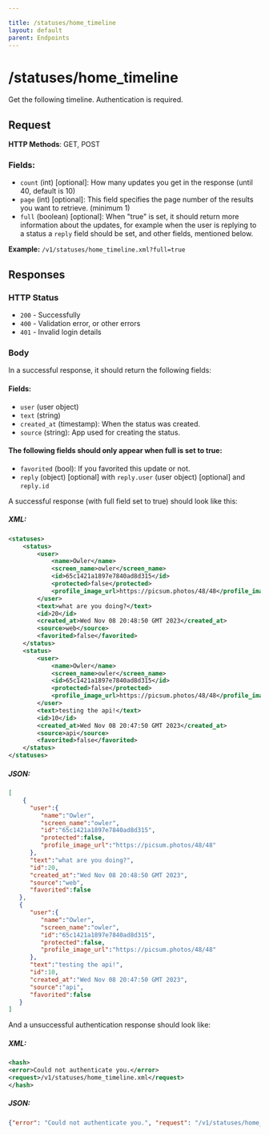 ```yaml
---

title: /statuses/home_timeline
layout: default
parent: Endpoints
---
```

# /statuses/home_timeline

Get the following timeline. Authentication is required.
## Request
**HTTP Methods**: GET, POST
### Fields:
* ```count``` (int) [optional]: How many updates you get in the response (until 40, default is 10)
* ```page``` (int) [optional]: This field specifies the page number of the results you want to retrieve. (minimum 1)
* ```full``` (boolean) [optional]: When "true" is set, it should return more information about the updates, for example when the user is replying to a status a ```reply``` field should be set, and other fields, mentioned below.

**Example:** ```/v1/statuses/home_timeline.xml?full=true```

## Responses

### HTTP Status
- ```200``` - Successfully 
- ```400``` - Validation error, or other errors
- ```401``` - Invalid login details

### Body

In a successful response, it should return the following fields:

#### Fields:
* ```user``` (user object)
* ```text``` (string)
* ```created_at``` (timestamp): When the status was created.
* ```source``` (string): App used for creating the status.
#### The following fields should only appear when full is set to true:
* ```favorited``` (bool): If you favorited this update or not.
* ```reply``` (object) [optional] with ```reply.user``` (user object) [optional] and ```reply.id```

A successful response (with full field set to true) should look like this:

##### XML:
```xml
<statuses>
    <status>
        <user>
            <name>Owler</name>
            <screen_name>owler</screen_name>
            <id>65c1421a1897e7840ad8d315</id>
            <protected>false</protected>
            <profile_image_url>https://picsum.photos/48/48</profile_image_url>
        </user>
        <text>what are you doing?</text>
        <id>20</id>
        <created_at>Wed Nov 08 20:48:50 GMT 2023</created_at>
        <source>web</source>
        <favorited>false</favorited>
    </status>
    <status>
        <user>
            <name>Owler</name>
            <screen_name>owler</screen_name>
            <id>65c1421a1897e7840ad8d315</id>
            <protected>false</protected>
            <profile_image_url>https://picsum.photos/48/48</profile_image_url>
        </user>
        <text>testing the api!</text>
        <id>10</id>
        <created_at>Wed Nov 08 20:47:50 GMT 2023</created_at>
        <source>api</source>
        <favorited>false</favorited>
    </status>
</statuses>
```

##### JSON:
```json
[
    {
      "user":{
         "name":"Owler",
         "screen_name":"owler",
         "id":"65c1421a1897e7840ad8d315",
         "protected":false,
         "profile_image_url":"https://picsum.photos/48/48"
      },
      "text":"what are you doing?",
      "id":20,
      "created_at":"Wed Nov 08 20:48:50 GMT 2023",
      "source":"web",
      "favorited":false
   },
   {
      "user":{
         "name":"Owler",
         "screen_name":"owler",
         "id":"65c1421a1897e7840ad8d315",
         "protected":false,
         "profile_image_url":"https://picsum.photos/48/48"
      },
      "text":"testing the api!",
      "id":10,
      "created_at":"Wed Nov 08 20:47:50 GMT 2023",
      "source":"api",
      "favorited":false
   }
]
```


And a unsuccessful authentication response should look like:


##### XML:
```xml
<hash>
<error>Could not authenticate you.</error>
<request>/v1/statuses/home_timeline.xml</request>
</hash>
```

##### JSON:
```json
{"error": "Could not authenticate you.", "request": "/v1/statuses/home_timeline.json"}
```